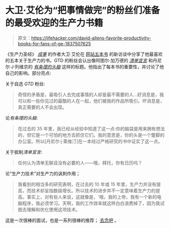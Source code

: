 # 大卫·艾伦为“把事情做完”的粉丝们准备的最受欢迎的生产力书籍

> 原文：<https://lifehacker.com/david-allens-favorite-productivity-books-for-fans-of-ge-1837507625>

《生产力圣经》 [*成事*](https://www.amazon.com/Getting-Things-Done-Stress-Free-Productivity/dp/0143126563?asc_campaign=InlineText&asc_refurl=https://lifehacker.com/david-allens-favorite-productivity-books-for-fans-of-ge-1837507625&asc_source=&psc=1&tag=kinjalifehackerlink-20) 的作者大卫·艾伦在 [网站五本书](https://fivebooks.com/best-books/productivity-david-allen/) 的新访谈中分享了他最喜欢的五本关于生产力的书。GTD 的粉丝会认出像阿图尔·加万德的 [*清单宣言*](https://www.amazon.com/Checklist-Manifesto-How-Things-Right-dp-0312430000/dp/0312430000?asc_campaign=InlineText&asc_refurl=https://lifehacker.com/david-allens-favorite-productivity-books-for-fans-of-ge-1837507625&asc_source=&me=&tag=kinjalifehackerlink-20) 和丹尼尔·J·列维京的 [*有条理的头脑*](https://www.amazon.com/Organized-Mind-Thinking-Straight-Information/dp/0147516315?asc_campaign=InlineText&asc_refurl=https://lifehacker.com/david-allens-favorite-productivity-books-for-fans-of-ge-1837507625&asc_source=&tag=kinjalifehackerlink-20) 这样的标题。他指出了每本书的重要性，并讨论了他自己的影响。部分亮点:



关于自选 *GTD* 粉丝:

> 奇怪的矛盾是，最吸引人去完成事情的人却是最不需要的人...好消息是，我可以和一些你见过的最酷的人在一起，他们被我的作品所吸引。坏消息是，真正需要的人不会出现。

论*有条理的头脑*:

> 在过去的 35 年里，我已经从经验中知道了这一点:你的脑袋是用来拥有想法的，但它是一个可怕的地方去抓住它们。我的意思是，你的头是一个蹩脚的办公室。所以[丹尼尔·j·莱维汀]在一本经过严格研究的书中证实了这一点。

关于抵制*清单宣言*:

> 任何认为清单无聊且没有必要的人——哦，拜托，你有日历吗？

论“生产力技术”对生产力的讽刺作用；

> 我看到的相当多的研究表明，在过去的 10 年或 15 年里，生产力并没有提高，而技术却呈指数级增长。所以技术的进步并不一定意味着生产力的提高。事实上，对有些人来说，这就像是，'哦，我的上帝，我有一个新的电脑程序，我必须学习。天啊，我的工作效率就这样白白浪费掉了，因为我试图去理解和优化使用这项技术。

这是一次很棒的面试，也是一系列很棒的推荐； [去念吧](https://fivebooks.com/best-books/productivity-david-allen/) 。